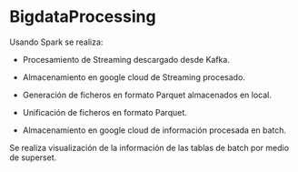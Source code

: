 # BigdataProcessing

Usando Spark se realiza:

*	Procesamiento de Streaming descargado desde Kafka.

*	Almacenamiento en google cloud de Streaming procesado.

*	Generación de ficheros en formato Parquet almacenados en local.

*	Unificación de ficheros en formato Parquet.

*	Almacenamiento en google cloud de información procesada en batch.

Se realiza visualización de la información de las tablas de batch por medio de superset.
